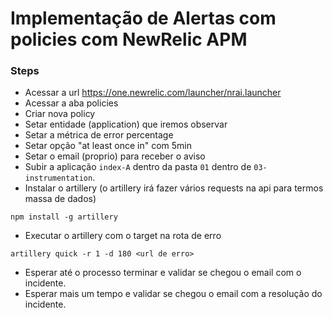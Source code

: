 # Implementação de Alertas com policies com NewRelic APM

### Steps
* Acessar a url https://one.newrelic.com/launcher/nrai.launcher
* Acessar a aba policies
* Criar nova policy
* Setar entidade (application) que iremos observar
* Setar a métrica de error percentage
* Setar opção "at least once in" com 5min
* Setar o email (proprio) para receber o aviso
* Subir a aplicação `index-A` dentro da pasta `01` dentro de `03-instrumentation`.
* Instalar o artillery (o artillery irá fazer vários requests na api para termos massa de dados)
```
npm install -g artillery
```
* Executar o artillery com o target na rota de erro
```
artillery quick -r 1 -d 180 <url de erro>
```
* Esperar até o processo terminar e validar se chegou o email com o incidente.
* Esperar mais um tempo e validar se chegou o email com a resolução do incidente.
